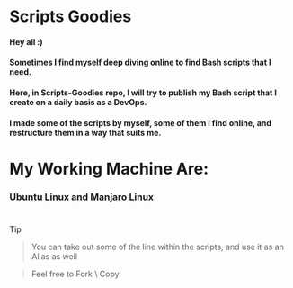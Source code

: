 # Scripts Goodies

#### Hey all :)
#### Sometimes I find myself deep diving online to find Bash scripts that I need.
#### Here, in Scripts-Goodies repo, I will try to publish my Bash script that I create on a daily basis as a DevOps.
#### I made some of the scripts by myself, some of them I find online, and restructure them in a way that suits me.

# My Working Machine Are:
### Ubuntu Linux and Manjaro Linux

# 

> [!TIP]
> 
> > You can take out some of the line within the scripts, and use it as an Alias as well
>
> > Feel free to Fork \ Copy